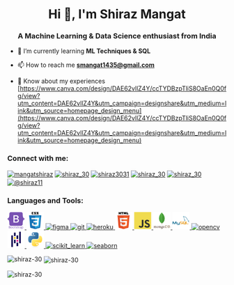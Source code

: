 <h1 align="center">Hi 👋, I'm Shiraz Mangat</h1>
<h3 align="center">A Machine Learning & Data Science enthusiast from India</h3>

- 🌱 I’m currently learning **ML Techniques & SQL**

- 📫 How to reach me **smangat1435@gmail.com**

- 📄 Know about my experiences [https://www.canva.com/design/DAE62vllZ4Y/ccTYDBzpTliS8OaEn0Q0fg/view?utm_content=DAE62vllZ4Y&utm_campaign=designshare&utm_medium=link&utm_source=homepage_design_menu](https://www.canva.com/design/DAE62vllZ4Y/ccTYDBzpTliS8OaEn0Q0fg/view?utm_content=DAE62vllZ4Y&utm_campaign=designshare&utm_medium=link&utm_source=homepage_design_menu)

<h3 align="left">Connect with me:</h3>
<p align="left">
<a href="https://instagram.com/mangatshiraz" target="blank"><img align="center" src="https://raw.githubusercontent.com/rahuldkjain/github-profile-readme-generator/master/src/images/icons/Social/instagram.svg" alt="mangatshiraz" height="30" width="40" /></a>
<a href="https://www.codechef.com/users/shiraz_30" target="blank"><img align="center" src="https://cdn.jsdelivr.net/npm/simple-icons@3.1.0/icons/codechef.svg" alt="shiraz_30" height="30" width="40" /></a>
<a href="https://www.hackerrank.com/shiraz3031" target="blank"><img align="center" src="https://raw.githubusercontent.com/rahuldkjain/github-profile-readme-generator/master/src/images/icons/Social/hackerrank.svg" alt="shiraz3031" height="30" width="40" /></a>
<a href="https://codeforces.com/profile/shiraz_30" target="blank"><img align="center" src="https://raw.githubusercontent.com/rahuldkjain/github-profile-readme-generator/master/src/images/icons/Social/codeforces.svg" alt="shiraz_30" height="30" width="40" /></a>
<a href="https://www.leetcode.com/shiraz_30" target="blank"><img align="center" src="https://raw.githubusercontent.com/rahuldkjain/github-profile-readme-generator/master/src/images/icons/Social/leet-code.svg" alt="shiraz_30" height="30" width="40" /></a>
<a href="https://www.hackerearth.com/@shiraz11" target="blank"><img align="center" src="https://raw.githubusercontent.com/rahuldkjain/github-profile-readme-generator/master/src/images/icons/Social/hackerearth.svg" alt="@shiraz11" height="30" width="40" /></a>
</p>

<h3 align="left">Languages and Tools:</h3>
<p align="left"> <a href="https://getbootstrap.com" target="_blank" rel="noreferrer"> <img src="https://raw.githubusercontent.com/devicons/devicon/master/icons/bootstrap/bootstrap-plain-wordmark.svg" alt="bootstrap" width="40" height="40"/> </a> <a href="https://www.w3schools.com/css/" target="_blank" rel="noreferrer"> <img src="https://raw.githubusercontent.com/devicons/devicon/master/icons/css3/css3-original-wordmark.svg" alt="css3" width="40" height="40"/> </a> <a href="https://www.figma.com/" target="_blank" rel="noreferrer"> <img src="https://www.vectorlogo.zone/logos/figma/figma-icon.svg" alt="figma" width="40" height="40"/> </a> <a href="https://git-scm.com/" target="_blank" rel="noreferrer"> <img src="https://www.vectorlogo.zone/logos/git-scm/git-scm-icon.svg" alt="git" width="40" height="40"/> </a> <a href="https://heroku.com" target="_blank" rel="noreferrer"> <img src="https://www.vectorlogo.zone/logos/heroku/heroku-icon.svg" alt="heroku" width="40" height="40"/> </a> <a href="https://www.w3.org/html/" target="_blank" rel="noreferrer"> <img src="https://raw.githubusercontent.com/devicons/devicon/master/icons/html5/html5-original-wordmark.svg" alt="html5" width="40" height="40"/> </a> <a href="https://developer.mozilla.org/en-US/docs/Web/JavaScript" target="_blank" rel="noreferrer"> <img src="https://raw.githubusercontent.com/devicons/devicon/master/icons/javascript/javascript-original.svg" alt="javascript" width="40" height="40"/> </a> <a href="https://www.mongodb.com/" target="_blank" rel="noreferrer"> <img src="https://raw.githubusercontent.com/devicons/devicon/master/icons/mongodb/mongodb-original-wordmark.svg" alt="mongodb" width="40" height="40"/> </a> <a href="https://www.mysql.com/" target="_blank" rel="noreferrer"> <img src="https://raw.githubusercontent.com/devicons/devicon/master/icons/mysql/mysql-original-wordmark.svg" alt="mysql" width="40" height="40"/> </a> <a href="https://opencv.org/" target="_blank" rel="noreferrer"> <img src="https://www.vectorlogo.zone/logos/opencv/opencv-icon.svg" alt="opencv" width="40" height="40"/> </a> <a href="https://pandas.pydata.org/" target="_blank" rel="noreferrer"> <img src="https://raw.githubusercontent.com/devicons/devicon/2ae2a900d2f041da66e950e4d48052658d850630/icons/pandas/pandas-original.svg" alt="pandas" width="40" height="40"/> </a> <a href="https://www.python.org" target="_blank" rel="noreferrer"> <img src="https://raw.githubusercontent.com/devicons/devicon/master/icons/python/python-original.svg" alt="python" width="40" height="40"/> </a> <a href="https://scikit-learn.org/" target="_blank" rel="noreferrer"> <img src="https://upload.wikimedia.org/wikipedia/commons/0/05/Scikit_learn_logo_small.svg" alt="scikit_learn" width="40" height="40"/> </a> <a href="https://seaborn.pydata.org/" target="_blank" rel="noreferrer"> <img src="https://seaborn.pydata.org/_images/logo-mark-lightbg.svg" alt="seaborn" width="40" height="40"/> </a> </p>

<p><img align="left" src="https://github-readme-stats.vercel.app/api/top-langs?username=shiraz-30&show_icons=true&locale=en&layout=compact" alt="shiraz-30" /></p>

<p>&nbsp;<img align="center" src="https://github-readme-stats.vercel.app/api?username=shiraz-30&show_icons=true&locale=en" alt="shiraz-30" /></p>

<p><img align="center" src="https://github-readme-streak-stats.herokuapp.com/?user=shiraz-30&" alt="shiraz-30" /></p>

